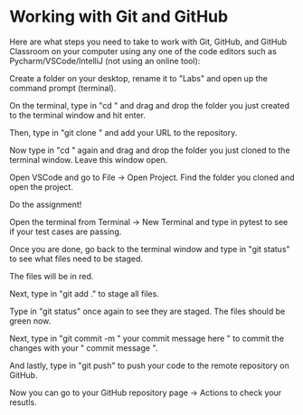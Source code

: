 # Working with Git and GitHub

Here are what steps you need to take to work with Git, GitHub, and GitHub Classroom on your computer using any one of the code editors such as Pycharm/VSCode/IntelliJ (not using an online tool):  

Create a folder on your desktop, rename it to "Labs" and open up the command prompt (terminal).  

On the terminal, type in "cd " and drag and drop the folder you just created to the terminal window and hit enter.

Then, type in "git clone " and add your URL to the repository.

Now type in "cd " again and drag and drop the folder you just cloned to the terminal window. Leave this window open.

Open VSCode and go to File -> Open Project. Find the folder you cloned and open the project.

Do the assignment!

Open the terminal from Terminal -> New Terminal and type in pytest to see if your test cases are passing.

Once you are done, go back to the terminal window and type in "git status" to see what files need to be staged. 

The files will be in red.

Next, type in "git add ." to stage all files.

Type in "git status" once again to see they are staged. The files should be green now.

Next, type in "git commit -m " your commit message here " to commit the changes with your " commit message ".

And lastly, type in "git push" to push your code to the remote repository on GitHub.

Now you can go to your GitHub repository page -> Actions to check your resutls.

